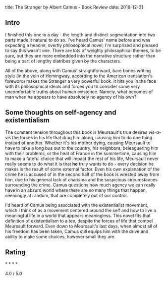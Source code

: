 title: The Stranger by Albert Camus - Book Review 
date: 2018-12-31

## Intro
  I finished this one in a day - the length and distinct segmentation into two
  parts made it natural to do so. I've heard Camus' name before and was expecting
  a headier, overtly philosophical novel; I'm surprised and pleased to say this
  wasn't one. There are lots of weighty philosophical themes, to be sure, but
  they are more embedded into the narrative structure rather than being a part of
  lengthy diatribes given by the characters. 

  All of the above, along with Camus'
  straightforward, bare bones writing style (in the vein of Hemingway,
  according to the American translation's foreword) makes the Stranger a very
  powerful book. It hits you in the face with its philosophical ideals and forces
  you to consider some very uncomfortable truths about human existence. Namely,
  what becomes of man when he appears to have absolutely no agency of his own?

## Some thoughts on self-agency and existentialism
  The constant tension throughout this book is Meursault's true desires
  *vis-a-vis* the forces in his life that drag him along, causing him to do one
  thing instead of another. Whether it's his mother dying, causing Meursault to
  have to take a long bus out to the country, his neighbors, beleaguering him
  with their problems, or the heat of France in the summertime, causing him to
  make a fateful choice that will impact the rest of his life, Meursault never
  really seems to do what it is that **he** truly wants to do - every decision
  he makes is the result of some external factor. Even his own explanation
  of the crime he is accused of in the second half of the book is wrested
  away from him, due to his general lack of charisma and the suspicious
  circumstances surrounding the crime. Camus questions
  how much agency we can really have in an absurd world where there are so many
  things that happen, seemingly at random, that are completely out of our
  control.

  I'd heard of Camus being associated with the existentialist movement, which I think of as a movement centered around the self and how to live a meaningful life in
  a world that appears meaningless. This novel fits that definition of
  existentialism to a tee, despite the forces of life that compel Meursault
  forward. Even down to Meursault's last days, when almost all
  of his freedom has been taken, Camus still equips him with the drive and
  ability to make some choices, however small they are. 


## Rating
\* \* \* \* 

4.0 / 5.0

